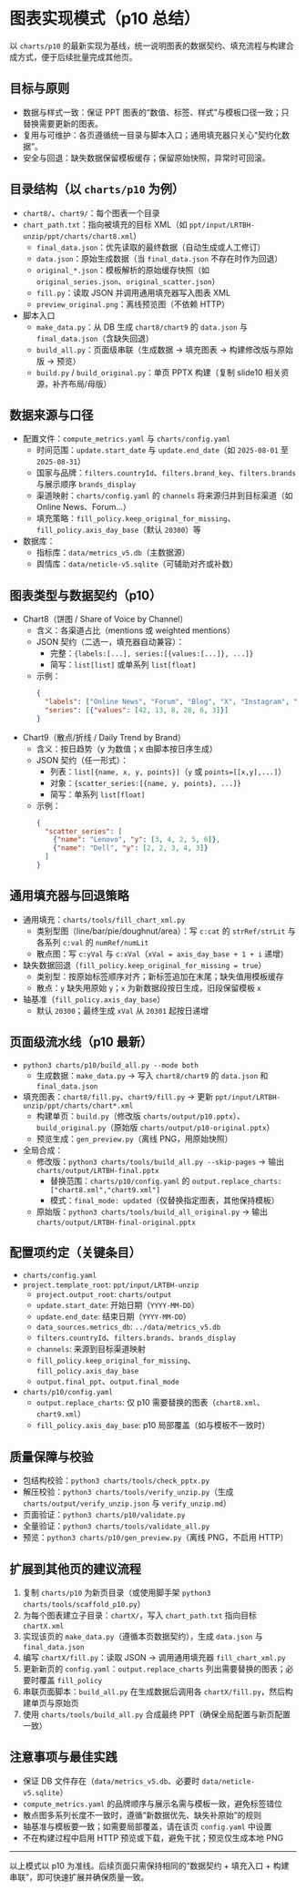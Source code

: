 # 图表实现模式（p10 总结）

以 `charts/p10` 的最新实现为基线，统一说明图表的数据契约、填充流程与构建合成方式，便于后续批量完成其他页。

## 目标与原则
- 数据与样式一致：保证 PPT 图表的“数值、标签、样式”与模板口径一致；只替换需要更新的图表。
- 复用与可维护：各页遵循统一目录与脚本入口；通用填充器只关心“契约化数据”。
- 安全与回退：缺失数据保留模板缓存；保留原始快照，异常时可回滚。

## 目录结构（以 `charts/p10` 为例）
- `chart8/`、`chart9/`：每个图表一个目录
- `chart_path.txt`：指向被填充的目标 XML（如 `ppt/input/LRTBH-unzip/ppt/charts/chart8.xml`）
  - `final_data.json`：优先读取的最终数据（自动生成或人工修订）
  - `data.json`：原始生成数据（当 `final_data.json` 不存在时作为回退）
  - `original_*.json`：模板解析的原始缓存快照（如 `original_series.json`、`original_scatter.json`）
  - `fill.py`：读取 JSON 并调用通用填充器写入图表 XML
  - `preview_original.png`：离线预览图（不依赖 HTTP）
- 脚本入口
  - `make_data.py`：从 DB 生成 `chart8/chart9` 的 `data.json` 与 `final_data.json`（含缺失回退）
  - `build_all.py`：页面级串联（生成数据 → 填充图表 → 构建修改版与原始版 → 预览）
  - `build.py` / `build_original.py`：单页 PPTX 构建（复制 slide10 相关资源，补齐布局/母版）

## 数据来源与口径
- 配置文件：`compute_metrics.yaml` 与 `charts/config.yaml`
  - 时间范围：`update.start_date` 与 `update.end_date`（如 `2025-08-01` 至 `2025-08-31`）
  - 国家与品牌：`filters.countryId`、`filters.brand_key`、`filters.brands` 与展示顺序 `brands_display`
  - 渠道映射：`charts/config.yaml` 的 `channels` 将来源归并到目标渠道（如 Online News、Forum…）
  - 填充策略：`fill_policy.keep_original_for_missing`、`fill_policy.axis_day_base`（默认 `20300`）等
- 数据库：
  - 指标库：`data/metrics_v5.db`（主数据源）
  - 舆情库：`data/neticle-v5.sqlite`（可辅助对齐或补数）

## 图表类型与数据契约（p10）
- Chart8（饼图 / Share of Voice by Channel）
  - 含义：各渠道占比（mentions 或 weighted mentions）
  - JSON 契约（二选一，填充器自动兼容）：
    - 完整：`{labels:[...], series:[{values:[...]}, ...]}`
    - 简写：`list[list]` 或单系列 `list[float]`
  - 示例：
    ```json
    {
      "labels": ["Online News", "Forum", "Blog", "X", "Instagram", "YouTube"],
      "series": [{"values": [42, 13, 8, 28, 6, 3]}]
    }
    ```
- Chart9（散点/折线 / Daily Trend by Brand）
  - 含义：按日趋势（y 为数值；x 由脚本按日序生成）
  - JSON 契约（任一形式）：
    - 列表：`list[{name, x, y, points}]`（`y` 或 `points=[[x,y],...]`）
    - 对象：`{scatter_series:[{name, y, points}, ...]}`
    - 简写：单系列 `list[float]`
  - 示例：
    ```json
    {
      "scatter_series": [
        {"name": "Lenovo", "y": [3, 4, 2, 5, 6]},
        {"name": "Dell", "y": [2, 2, 3, 4, 3]}
      ]
    }
    ```

## 通用填充器与回退策略
- 通用填充：`charts/tools/fill_chart_xml.py`
  - 类别型图（line/bar/pie/doughnut/area）：写 `c:cat` 的 `strRef/strLit` 与各系列 `c:val` 的 `numRef/numLit`
  - 散点图：写 `c:yVal` 与 `c:xVal`（`xVal = axis_day_base + 1 + i` 递增）
- 缺失数据回退（`fill_policy.keep_original_for_missing = true`）
  - 类别型：按原始标签顺序对齐；新标签追加在末尾；缺失值用模板缓存
  - 散点：`y` 缺失用原始 `y`；`x` 为新数据段按日生成，旧段保留模板 `x`
- 轴基准（`fill_policy.axis_day_base`）
  - 默认 `20300`；最终生成 `xVal` 从 `20301` 起按日递增

## 页面级流水线（p10 最新）
- `python3 charts/p10/build_all.py --mode both`
  - 生成数据：`make_data.py` → 写入 `chart8/chart9` 的 `data.json` 和 `final_data.json`
- 填充图表：`chart8/fill.py`、`chart9/fill.py` → 更新 `ppt/input/LRTBH-unzip/ppt/charts/chart*.xml`
  - 构建单页：`build.py`（修改版 `charts/output/p10.pptx`）、`build_original.py`（原始版 `charts/output/p10-original.pptx`）
  - 预览生成：`gen_preview.py`（离线 PNG，用原始快照）
- 全局合成：
  - 修改版：`python3 charts/tools/build_all.py --skip-pages` → 输出 `charts/output/LRTBH-final.pptx`
    - 替换范围：`charts/p10/config.yaml` 的 `output.replace_charts: ["chart8.xml","chart9.xml"]`
    - 模式：`final_mode: updated`（仅替换指定图表，其他保持模板）
  - 原始版：`python3 charts/tools/build_all_original.py` → 输出 `charts/output/LRTBH-final-original.pptx`

## 配置项约定（关键条目）
- `charts/config.yaml`
- `project.template_root`: `ppt/input/LRTBH-unzip`
  - `project.output_root`: `charts/output`
  - `update.start_date`: 开始日期（`YYYY-MM-DD`）
  - `update.end_date`: 结束日期（`YYYY-MM-DD`）
  - `data_sources.metrics_db`: `../data/metrics_v5.db`
  - `filters.countryId`、`filters.brands`、`brands_display`
  - `channels`: 来源到目标渠道映射
  - `fill_policy.keep_original_for_missing`、`fill_policy.axis_day_base`
  - `output.final_ppt`、`output.final_mode`
- `charts/p10/config.yaml`
  - `output.replace_charts`: 仅 p10 需要替换的图表（`chart8.xml`、`chart9.xml`）
  - `fill_policy.axis_day_base`: p10 局部覆盖（如与模板不一致时）

## 质量保障与校验
- 包结构校验：`python3 charts/tools/check_pptx.py`
- 解压校验：`python3 charts/tools/verify_unzip.py`（生成 `charts/output/verify_unzip.json` 与 `verify_unzip.md`）
- 页面验证：`python3 charts/p10/validate.py`
- 全量验证：`python3 charts/tools/validate_all.py`
- 预览：`python3 charts/p10/gen_preview.py`（离线 PNG，不启用 HTTP）

## 扩展到其他页的建议流程
1. 复制 `charts/p10` 为新页目录（或使用脚手架 `python3 charts/tools/scaffold_p10.py`）
2. 为每个图表建立子目录：`chartX/`，写入 `chart_path.txt` 指向目标 `chartX.xml`
3. 实现该页的 `make_data.py`（遵循本页数据契约），生成 `data.json` 与 `final_data.json`
4. 编写 `chartX/fill.py`：读取 JSON → 调用通用填充器 `fill_chart_xml.py`
5. 更新新页的 `config.yaml`：`output.replace_charts` 列出需要替换的图表；必要时覆盖 `fill_policy`
6. 串联页面脚本：`build_all.py` 在生成数据后调用各 `chartX/fill.py`，然后构建单页与原始页
7. 使用 `charts/tools/build_all.py` 合成最终 PPT（确保全局配置与新页配置一致）

## 注意事项与最佳实践
- 保证 DB 文件存在（`data/metrics_v5.db`、必要时 `data/neticle-v5.sqlite`）
- `compute_metrics.yaml` 的品牌顺序与展示名需与模板一致，避免标签错位
- 散点图多系列长度不一致时，遵循“新数据优先、缺失补原始”的规则
- 轴基准与模板要一致；如需要局部覆盖，请在该页 `config.yaml` 中设置
- 不在构建过程中启用 HTTP 预览或下载，避免干扰；预览仅生成本地 PNG

---

以上模式以 p10 为准线。后续页面只需保持相同的“数据契约 + 填充入口 + 构建串联”，即可快速扩展并确保质量一致。